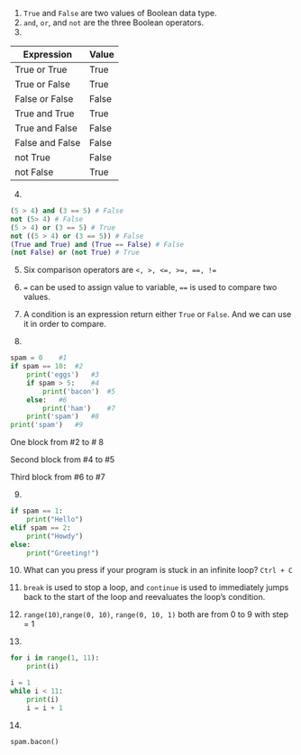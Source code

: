 1. `True` and `False` are two values of Boolean data type.
2. `and`, `or`, and `not` are the three Boolean operators.
3.

| Expression      | Value |
| --------------- | ----- |
| True or True    | True  |
| True or False   | True  |
| False or False  | False |
| True and True   | True  |
| True and False  | False |
| False and False | False |
| not True        | False |
| not False       | True  |

4.

```python
(5 > 4) and (3 == 5) # False
not (5> 4) # False
(5 > 4) or (3 == 5) # True
not ((5 > 4) or (3 == 5)) # False
(True and True) and (True == False) # False
(not False) or (not True) # True
```

5. Six comparison operators are `<, >, <=, >=, ==, !=`

6. `=` can be used to assign value to variable, `==` is used to compare two values.

7. A condition is an expression return either `True` or `False`. And we can use it in order to compare.

8. 

```python
spam = 0    #1
if spam == 10:  #2
    print('eggs')   #3
    if spam > 5:    #4
        print('bacon')  #5
    else:   #6
        print('ham')    #7
    print('spam')   #8
print('spam')   #9
```

One block from #2 to # 8

Second block from #4 to #5

Third block from #6 to #7

9. 

```python
if spam == 1:
    print("Hello")
elif spam == 2:
    print("Howdy")
else:
    print("Greeting!")
```

10. What can you press if your program is stuck in an infinite loop?
    `Ctrl + C`

11. `break` is used to stop a loop, and `continue` is used to immediately jumps back to the start of the loop and reevaluates the loop’s condition.

12. `range(10)`,`range(0, 10)`, `range(0, 10, 1)` both are from 0 to 9 with step = 1

13. 

```python
for i in range(1, 11):
    print(i)
```

```python
i = 1
while i < 11:
    print(i)
    i = i + 1
```

14. 

`spam.bacon()`
